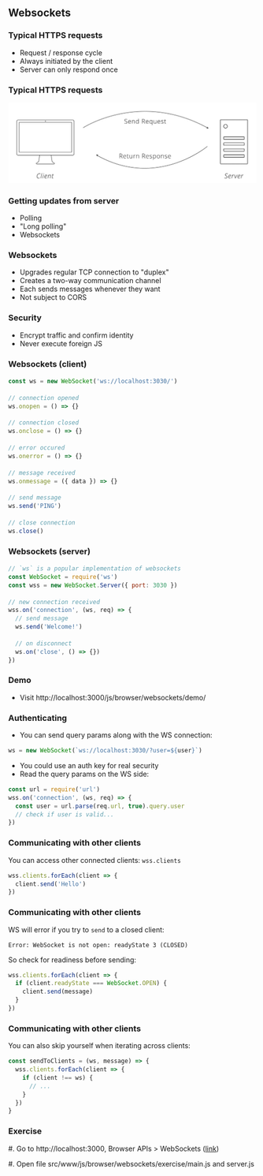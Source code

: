 ## Websockets

### Typical HTTPS requests

- Request / response cycle
- Always initiated by the client
- Server can only respond once

### Typical HTTPS requests

![](./images/request-response.png)

### Getting updates from server

- Polling
- "Long polling"
- Websockets

### Websockets

- Upgrades regular TCP connection to "duplex"
- Creates a two-way communication channel
- Each sends messages whenever they want
- Not subject to CORS

### Security

- Encrypt traffic and confirm identity
- Never execute foreign JS

### Websockets (client)

```javascript
const ws = new WebSocket('ws://localhost:3030/')

// connection opened
ws.onopen = () => {}

// connection closed
ws.onclose = () => {}

// error occured
ws.onerror = () => {}

// message received
ws.onmessage = ({ data }) => {}

// send message
ws.send('PING')

// close connection
ws.close()
```

### Websockets (server)

```javascript
// `ws` is a popular implementation of websockets
const WebSocket = require('ws')
const wss = new WebSocket.Server({ port: 3030 })

// new connection received
wss.on('connection', (ws, req) => {
  // send message
  ws.send('Welcome!')

  // on disconnect
  ws.on('close', () => {})
})
```

### Demo

- Visit http://localhost:3000/js/browser/websockets/demo/

### Authenticating

- You can send query params along with the WS connection:

```javascript
ws = new WebSocket(`ws://localhost:3030/?user=${user}`)
```

- You could use an auth key for real security
- Read the query params on the WS side:

```javascript
const url = require('url')
wss.on('connection', (ws, req) => {
  const user = url.parse(req.url, true).query.user
  // check if user is valid...
})
```

### Communicating with other clients

You can access other connected clients: `wss.clients`

```javascript
wss.clients.forEach(client => {
  client.send('Hello')
})
```

### Communicating with other clients

WS will error if you try to `send` to a closed client:

```
Error: WebSocket is not open: readyState 3 (CLOSED)
```

So check for readiness before sending:

```javascript
wss.clients.forEach(client => {
  if (client.readyState === WebSocket.OPEN) {
    client.send(message)
  }
})
```

### Communicating with other clients

You can also skip yourself when iterating across clients:

```javascript
const sendToClients = (ws, message) => {
  wss.clients.forEach(client => {
    if (client !== ws) {
      // ...
    }
  })
}
```

### Exercise

#. Go to http://localhost:3000, Browser APIs > WebSockets ([link](http://localhost:3000/js/browser/websockets/exercise/index.html))

#. Open file src/www/js/browser/websockets/exercise/main.js and server.js
